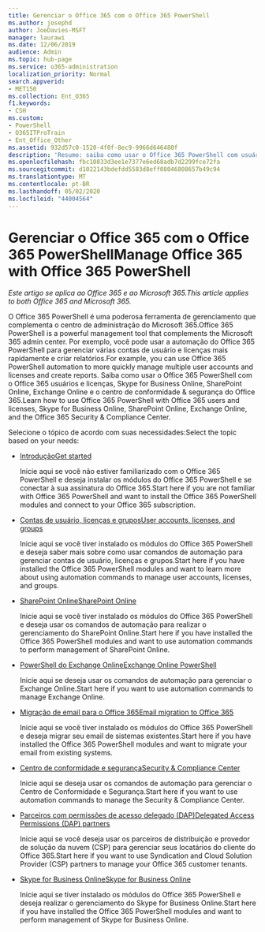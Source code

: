 ```yaml
---
title: Gerenciar o Office 365 com o Office 365 PowerShell
ms.author: josephd
author: JoeDavies-MSFT
manager: laurawi
ms.date: 12/06/2019
audience: Admin
ms.topic: hub-page
ms.service: o365-administration
localization_priority: Normal
search.appverid:
- MET150
ms.collection: Ent_O365
f1.keywords:
- CSH
ms.custom:
- PowerShell
- O365ITProTrain
- Ent_Office_Other
ms.assetid: 932d57c0-1520-4f0f-8ec9-9966d646480f
description: 'Resumo: saiba como usar o Office 365 PowerShell com usuários e licenças do Office 365, Skype for Business Online, SharePoint Online, Exchange Online e o Centro de Conformidade e Segurança do Office 365.'
ms.openlocfilehash: fbc10833d3ee1e7377e6ed68adb7d2299fce72fa
ms.sourcegitcommit: d1022143bdefdd5583d8eff08046808657b49c94
ms.translationtype: MT
ms.contentlocale: pt-BR
ms.lasthandoff: 05/02/2020
ms.locfileid: "44004564"
---
```

# <a name="manage-office-365-with-office-365-powershell"></a><span data-ttu-id="dab9d-103">Gerenciar o Office 365 com o Office 365 PowerShell</span><span class="sxs-lookup"><span data-stu-id="dab9d-103">Manage Office 365 with Office 365 PowerShell</span></span>

<span data-ttu-id="dab9d-104">*Este artigo se aplica ao Office 365 e ao Microsoft 365.*</span><span class="sxs-lookup"><span data-stu-id="dab9d-104">*This article applies to both Office 365 and Microsoft 365.*</span></span>

<span data-ttu-id="dab9d-105">O Office 365 PowerShell é uma poderosa ferramenta de gerenciamento que complementa o centro de administração do Microsoft 365.</span><span class="sxs-lookup"><span data-stu-id="dab9d-105">Office 365 PowerShell is a powerful management tool that complements the Microsoft 365 admin center.</span></span> <span data-ttu-id="dab9d-106">Por exemplo, você pode usar a automação do Office 365 PowerShell para gerenciar várias contas de usuário e licenças mais rapidamente e criar relatórios.</span><span class="sxs-lookup"><span data-stu-id="dab9d-106">For example, you can use Office 365 PowerShell automation to more quickly manage multiple user accounts and licenses and create reports.</span></span> <span data-ttu-id="dab9d-107">Saiba como usar o Office 365 PowerShell com o Office 365 usuários e licenças, Skype for Business Online, SharePoint Online, Exchange Online e o centro de conformidade & segurança do Office 365.</span><span class="sxs-lookup"><span data-stu-id="dab9d-107">Learn how to use Office 365 PowerShell with Office 365 users and licenses, Skype for Business Online, SharePoint Online, Exchange Online, and the Office 365 Security & Compliance Center.</span></span>
  
<span data-ttu-id="dab9d-108">Selecione o tópico de acordo com suas necessidades:</span><span class="sxs-lookup"><span data-stu-id="dab9d-108">Select the topic based on your needs:</span></span>
  
- [<span data-ttu-id="dab9d-109">Introdução</span><span class="sxs-lookup"><span data-stu-id="dab9d-109">Get started</span></span>](getting-started-with-office-365-powershell.md)

    <span data-ttu-id="dab9d-110">Inicie aqui se você não estiver familiarizado com o Office 365 PowerShell e deseja instalar os módulos do Office 365 PowerShell e se conectar à sua assinatura do Office 365.</span><span class="sxs-lookup"><span data-stu-id="dab9d-110">Start here if you are not familiar with Office 365 PowerShell and want to install the Office 365 PowerShell modules and connect to your Office 365 subscription.</span></span>

- [<span data-ttu-id="dab9d-111">Contas de usuário, licenças e grupos</span><span class="sxs-lookup"><span data-stu-id="dab9d-111">User accounts, licenses, and groups</span></span>](manage-user-accounts-and-licenses-with-office-365-powershell.md)

    <span data-ttu-id="dab9d-112">Inicie aqui se você tiver instalado os módulos do Office 365 PowerShell e deseja saber mais sobre como usar comandos de automação para gerenciar contas de usuário, licenças e grupos.</span><span class="sxs-lookup"><span data-stu-id="dab9d-112">Start here if you have installed the Office 365 PowerShell modules and want to learn more about using automation commands to manage user accounts, licenses, and groups.</span></span>

- [<span data-ttu-id="dab9d-113">SharePoint Online</span><span class="sxs-lookup"><span data-stu-id="dab9d-113">SharePoint Online</span></span>](https://docs.microsoft.com/office365/enterprise/powershell/manage-sharepoint-online-with-office-365-powershell)

    <span data-ttu-id="dab9d-114">Inicie aqui se você tiver instalado os módulos do Office 365 PowerShell e deseja usar os comandos de automação para realizar o gerenciamento do SharePoint Online.</span><span class="sxs-lookup"><span data-stu-id="dab9d-114">Start here if you have installed the Office 365 PowerShell modules and want to use automation commands to perform management of SharePoint Online.</span></span>

- [<span data-ttu-id="dab9d-115">PowerShell do Exchange Online</span><span class="sxs-lookup"><span data-stu-id="dab9d-115">Exchange Online PowerShell</span></span>](https://docs.microsoft.com/powershell/exchange/exchange-online/exchange-online-powershell)

    <span data-ttu-id="dab9d-116">Inicie aqui se deseja usar os comandos de automação para gerenciar o Exchange Online.</span><span class="sxs-lookup"><span data-stu-id="dab9d-116">Start here if you want to use automation commands to manage Exchange Online.</span></span>

- [<span data-ttu-id="dab9d-117">Migração de email para o Office 365</span><span class="sxs-lookup"><span data-stu-id="dab9d-117">Email migration to Office 365</span></span>](use-powershell-for-email-migration-to-office-365.md)

    <span data-ttu-id="dab9d-118">Inicie aqui se você tiver instalado os módulos do Office 365 PowerShell e deseja migrar seu email de sistemas existentes.</span><span class="sxs-lookup"><span data-stu-id="dab9d-118">Start here if you have installed the Office 365 PowerShell modules and want to migrate your email from existing systems.</span></span>

- [<span data-ttu-id="dab9d-119">Centro de conformidade e segurança</span><span class="sxs-lookup"><span data-stu-id="dab9d-119">Security & Compliance Center</span></span>](https://docs.microsoft.com/powershell/exchange/office-365-scc/office-365-scc-powershell)

    <span data-ttu-id="dab9d-120">Inicie aqui se deseja usar os comandos de automação para gerenciar o Centro de Conformidade e Segurança.</span><span class="sxs-lookup"><span data-stu-id="dab9d-120">Start here if you want to use automation commands to manage the Security & Compliance Center.</span></span>

- [<span data-ttu-id="dab9d-121">Parceiros com permissões de acesso delegado (DAP)</span><span class="sxs-lookup"><span data-stu-id="dab9d-121">Delegated Access Permissions (DAP) partners</span></span>](manage-office-365-with-windows-powershell-for-delegated-access-permissions-dap-p.md)

    <span data-ttu-id="dab9d-122">Inicie aqui se você deseja usar os parceiros de distribuição e provedor de solução da nuvem (CSP) para gerenciar seus locatários do cliente do Office 365.</span><span class="sxs-lookup"><span data-stu-id="dab9d-122">Start here if you want to use Syndication and Cloud Solution Provider (CSP) partners to manage your Office 365 customer tenants.</span></span>

- [<span data-ttu-id="dab9d-123">Skype for Business Online</span><span class="sxs-lookup"><span data-stu-id="dab9d-123">Skype for Business Online</span></span>](manage-skype-for-business-online-with-office-365-powershell.md)

    <span data-ttu-id="dab9d-124">Inicie aqui se tiver instalado os módulos do Office 365 PowerShell e deseja realizar o gerenciamento do Skype for Business Online.</span><span class="sxs-lookup"><span data-stu-id="dab9d-124">Start here if you have installed the Office 365 PowerShell modules and want to perform management of Skype for Business Online.</span></span>
